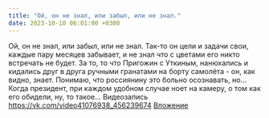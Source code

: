 ```yaml
---
title: "Ой, он не знал, или забыл, или не знал."
date: 2023-10-10 06:01:00 +0300
---
```


Ой, он не знал, или забыл, или не знал.
Так-то он цели и задачи свои, каждые пару месяцев забывает, и не знал что с цветами его никто встречать не будет.
За то, то что Пригожин с Уткиным, нанюхались и кидались друг в друга ручными гранатами на борту самолёта - он, как видно, знает.
Понимаю, что россиянину это больно осознавать, но... Когда президент, при каждом удобном случае ноет на камеру, о том как его обидели, ну, то такое...
Видеозапись
<a class="vk-attach" href="https://vk.com/video41076938_456239674">https://vk.com/video41076938_456239674</a>
<a class="vk-attach" href="https://vk.com/video41076938_456239674">Вложение</a>
